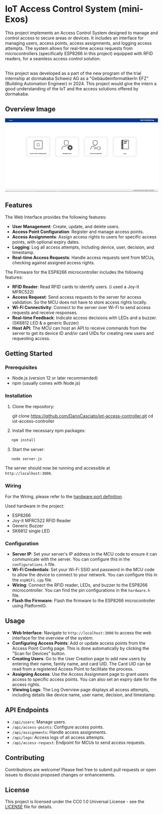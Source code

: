 # IoT Access Control System (mini-Exos)

This project implements an Access Control System designed to manage and control access to secure areas or devices. It includes an interface for managing users, access points, access assignments, and logging access attempts. The system allows for real-time access requests from microcontrollers (specifically ESP8266 in this project) equipped with RFID readers, for a seamless access control solution.

<br>
This project was developed as a part of the new program of the trial internship at dormakaba Schweiz AG as a "GebäudeinformatikerIn EFZ" (Building Automation Engineer) in 2024. This project would give the intern a good understanding of the IoT and the access solutions offered by dormakaba.

## Overview Image

![Overview](doc/img/overview.png)

## Features

The Web Interface provides the following features:
- **User Management**: Create, update, and delete users.
- **Access Point Configuration**: Register and manage access points.
- **Access Assignments**: Assign access rights to users for specific access points, with optional expiry dates.
- **Logging**: Log all access attempts, including device, user, decision, and timestamp.
- **Real-time Access Requests**: Handle access requests sent from MCUs, checking against assigned access rights.

The Firmware for the ESP8266 microcontroller includes the following features:
- **RFID Reader**: Read RFID cards to identify users. (i used a Joy-It MFRC522)
- **Access Request**: Send access requests to the server for access validation. So the MCU does not have to store access rights locally.
- **Wi-Fi Connectivity**: Connect to the server over Wi-Fi to send access requests and receive responses.
- **Real-time Feedback**: Indicate access decisions with LEDs and a buzzer. (SK6812 LED & a generic Buzzer)
- **Host API**: The MCU can host an API to receive commands from the server to get its device ID and/or card UIDs for creating new users and requesting access.

## Getting Started

### Prerequisites

- Node.js (version 12 or later recommended)
- npm (usually comes with Node.js)

### Installation

1. Clone the repository:

   git clone https://github.com/DarioCasciato/iot-access-controller.git
   cd iot-access-controller

2. Install the necessary npm packages:
```bash
   npm install
```
3. Start the server:
```bash
   node server.js
```
The server should now be running and accessible at `http://localhost:3000`.

### Wiring

For the Wiring, please refer to the [hardware port definition](https://github.com/DarioCasciato/iot-access-controller/blob/main/access-point-firmware/src/hardware.h).

Used hardware in the project:
- ESP8266
- Joy-it MFRC522 RFID Reader
- Generic Buzzer
- SK6812 single LED


### Configuration

- **Server IP**: Set your server's IP address in the MCU code to ensure it can communicate with the server. You can configure this in the `configurations.h` file.
- **Wi-Fi Credentials**: Set your Wi-Fi SSID and password in the MCU code to allow the device to connect to your network. You can configure this in the `espWiFi.cpp` file.
- **Wiring**: Connect the RFID reader, LEDs, and buzzer to the ESP8266 microcontroller. You can find the pin configurations in the `hardware.h` file.
- **Flash the Firmware**: Flash the firmware to the ESP8266 microcontroller using PlatformIO.

## Usage

- **Web Interface**: Navigate to `http://localhost:3000` to access the web interface for the overview of the system.
- **Configuring Access Points**: Add or update access points from the Access Point Config page. This is done automatically by clicking the "Scan for Devices" button.
- **Creating Users**: Go to the User Creation page to add new users by entering their name, family name, and card UID. The Card UID can be read from a registered Access Point to facilitate the process.
- **Assigning Access**: Use the Access Assignment page to grant users access to specific access points. You can also set an expiry date for the access rights.
- **Viewing Logs**: The Log Overview page displays all access attempts, including details like device name, user name, decision, and timestamp.

## API Endpoints

- `/api/users`: Manage users.
- `/api/access-points`: Configure access points.
- `/api/assignments`: Handle access assignments.
- `/api/logs`: Access logs of all access attempts.
- `/api/access-request`: Endpoint for MCUs to send access requests.

## Contributing

Contributions are welcome! Please feel free to submit pull requests or open issues to discuss proposed changes or enhancements.

## License

This project is licensed under the CC0 1.0 Universal License - see the [LICENSE](LICENSE) file for details.
